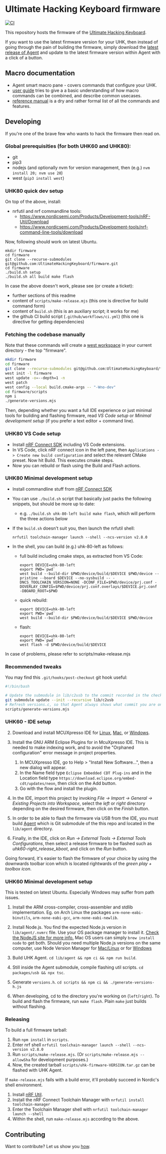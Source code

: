 # Ultimate Hacking Keyboard firmware

[![CI](https://github.com/UltimateHackingKeyboard/firmware/actions/workflows/ci.yml/badge.svg)](https://github.com/UltimateHackingKeyboard/firmware/actions/workflows/ci.yml)

This repository hosts the firmware of the [Ultimate Hacking Keyboard](https://ultimatehackingkeyboard.com/).

If you want to use the latest firmware version for your UHK, then instead of going through the pain of building the firmware, simply download the [latest release of Agent](https://github.com/UltimateHackingKeyboard/agent/releases/latest) and update to the latest firmware version within Agent with a click of a button.

## Macro documentation

- Agent smart macro pane - covers commands that configure your UHK. 
- [user guide](https://github.com/UltimateHackingKeyboard/firmware/blob/master/doc-dev/user-guide.md) tries to give a a basic understanding of how macro commands can be combined, and describe common usecases.
- [reference manual](https://github.com/UltimateHackingKeyboard/firmware/blob/master/doc-dev/reference-manual.md) is a dry and rather formal list of all the commands and features.

## Developing

If you're one of the brave few who wants to hack the firmware then read on.

### Global prerequisities (for both UHK60 and UHK80):

- git
- pip3
- nodejs (and optionally nvm for version management, then (e.g.) `nvm install 20; nvm use 20`)
- west (`pip3 install west`)

### UHK80 quick dev setup

On top of the above, install:
- nrfutil and nrf commandline tools:
  - https://www.nordicsemi.com/Products/Development-tools/nRF-Util/Download
  - https://www.nordicsemi.com/Products/Development-tools/nrf-command-line-tools/download

Now, following should work on latest Ubuntu.

```
mkdir firmware
cd firmware
git clone --recurse-submodules git@github.com:UltimateHackingKeyboard/firmware.git
cd firmware
./build.sh setup
./build.sh all build make flash
```

In case the above doesn't work, please see (or create a ticket):
- further sections of this readme 
- content of `scripts/make-release.mjs` (this one is directive for build command form)
- content of `build.sh` (this is an auxiliary script; it works for me)
- the github CI build script (`.github/workflows/ci.yml`) (this one is directive for getting dependencies)

### Fetching the codebase manually

Note that these commands will create a [west workspace](https://docs.zephyrproject.org/latest/develop/west/workspaces.html#t2-star-topology-application-is-the-manifest-repository) in your current directory - the top "firmware".

```bash
mkdir firmware
cd firmware
git clone --recurse-submodules git@github.com:UltimateHackingKeyboard/firmware.git
west init -l firmware
west update -o=--depth=1 -n
west patch
west config --local build.cmake-args -- "-Wno-dev"
cd firmware/scripts
npm i
./generate-versions.mjs
```

Then, depending whether you want a full IDE experience or just minimal tools for building and flashing firmware, read *VS Code setup* or *Minimal development setup* (if you prefer a text editor + command line).

### UHK80 VS Code setup

- Install [nRF Connect SDK](https://developer.nordicsemi.com/nRF_Connect_SDK/doc/latest/nrf/installation/install_ncs.html) including VS Code extensions.
- In VS Code, click nRF connect icon in the left pane, then `Applications -> Create new build configuration` and select the relevant CMake preset. Now hit Build. This executes cmake steps.
- Now you can rebuild or flash using the Build and Flash actions.

### UHK80 Minimal development setup

- Install commandline stuff from [nRF Connect SDK](https://developer.nordicsemi.com/nRF_Connect_SDK/doc/latest/nrf/installation/install_ncs.html)
- You can use `./build.sh` script that basically just packs the following snippets, but should be more up to date:

    - e.g. `./build.sh uhk-80-left build make flash`, which will perform the three actions below

- If the `build.sh` doesn't suit you, then launch the nrfutil shell:
    ```
    nrfutil toolchain-manager launch --shell --ncs-version v2.8.0
    ```
- In the shell, you can build (e.g.) uhk-80-left as follows:

  - full build including cmake steps, as extracted from VS Code:
    ```
    export DEVICE=uhk-80-left
    export PWD=`pwd`
    west build --build-dir $PWD/device/build/$DEVICE $PWD/device --pristine --board $DEVICE --no-sysbuild -- -DNCS_TOOLCHAIN_VERSION=NONE -DCONF_FILE=$PWD/device/prj.conf -DOVERLAY_CONFIG=$PWD/device/prj.conf.overlays/$DEVICE.prj.conf -DBOARD_ROOT=$PWD
    ```

  - quick rebuild:
    ```
    export DEVICE=uhk-80-left
    export PWD=`pwd`
    west build --build-dir $PWD/device/build/$DEVICE $PWD/device
    ```

  - flash:
    ```
    export DEVICE=uhk-80-left
    export PWD=`pwd`
    west flash -d $PWD/device/build/$DEVICE
    ```

In case of problems, please refer to scripts/make-release.mjs

### Recommended tweaks

You may find this `.git/hooks/post-checkout` git hook useful:

```bash
#!/bin/bash

# Update the submodule in lib/c2usb to the commit recorded in the checked-out commit
git submodule update --init --recursive lib/c2usb
# Refresh versions.c, so that Agent always shows what commit you are on (although it doesn't indicate unstaged changes)
scripts/generate-versions.mjs
```

### UHK60 - IDE setup

2. Download and install MCUXpresso IDE for [Linux](https://ultimatehackingkeyboard.com/mcuxpressoide/mcuxpressoide-11.2.0_4120.x86_64.deb.bin), [Mac](https://ultimatehackingkeyboard.com/mcuxpressoide/MCUXpressoIDE_11.2.0_4120.pkg), or [Windows](https://ultimatehackingkeyboard.com/mcuxpressoide/MCUXpressoIDE_11.2.0_4120.exe).

3. Install the GNU ARM Eclipse Plugins for in McuXpresso IDE. This is needed to make indexing work, and to avoid the "Orphaned configuration" error message in project properties. 
    1. In MCUXpresso IDE, go to Help > "Install New Software...", then a new dialog will appear.
    2. In the Name field type `Eclipse Embedded CDT Plug-ins` and in the Location field type `https://download.eclipse.org/embed-cdt/updates/neon`, then click on the Add button.
    3. Go with the flow and install the plugin.
    
4. In the IDE, import this project by invoking *File -> Import -> General -> Existing Projects into Workspace*, select the *left* or *right* directory depending on the desired firmware, then click on the *Finish* button.

5. In order to be able to flash the firmware via USB from the IDE, you must build [Agent](https://github.com/UltimateHackingKeyboard/agent) which is Git submodule of the this repo and located in the `lib/agent` directory.

6. Finally, in the IDE, click on *Run -> External Tools -> External Tools Configurations*, then select a release firmware to be flashed such as *uhk60-right_release_kboot*, and click on the *Run* button.

Going forward, it's easier to flash the firmware of your choice by using the downwards toolbar icon which is located rightwards of the *green play + toolbox icon*.

### UHK60 Minimal development setup

This is tested on latest Ubuntu. Especially Windows may suffer from path issues.

1. Install the ARM cross-compiler, cross-assembler and stdlib implementation. Eg. on Arch Linux the packages `arm-none-eabi-binutils`, `arm-none-eabi-gcc`, `arm-none-eabi-newlib`.

2. Install Node.js. You find the expected Node.js version in `lib/agent/.nvmrc` file. Use your OS package manager to install it. [Check the NodeJS site for more info.](https://nodejs.org/en/download/package-manager/ "Installing Node.js via package manager") Mac OS users can simply `brew install node` to get both. Should you need multiple Node.js versions on the same computer, use Node Version Manager for [Mac/Linux](https://github.com/creationix/nvm) or for [Windows](https://github.com/coreybutler/nvm-windows)

3. Build UHK Agent. `cd lib/agent && npm ci && npm run build`.

4. Still inside the Agent submodule, compile flashing util scripts. `cd packages/usb && npx tsc`.

5. Generate `versions.h`. `cd scripts && npm ci && ./generate-versions-h.js`

6. When developing, cd to the directory you're working on (`left`/`right`). To build and flash the firmware, run `make flash`. Plain `make` just builds without flashing.

### Releasing

To build a full firmware tarball:

1. Run `npm install` in `scripts`.
2. Enter nrf shell `nrfutil toolchain-manager launch --shell --ncs-version v2.8.0`
2. Run `scripts/make-release.mjs`. (Or `scripts/make-release.mjs --allowSha` for development purposes.)
3. Now, the created tarball `scripts/uhk-firmware-VERSION.tar.gz` can be flashed with UHK Agent.

If `make-release.mjs` fails with a build error, it'll probably succeed in Nordic's shell environment.

1. Install [nRF Util](https://www.nordicsemi.com/Products/Development-tools/nRF-Util).
2. Install the nRF Connect Toolchain Manager with `nrfutil install toolchain-manager`
3. Enter the Toolchain Manager shell with `nrfutil toolchain-manager launch --shell`
4. Within the shell, run `make-release.mjs` according to the above.

## Contributing

Want to contribute? Let us show you [how](/CONTRIBUTING.md).
